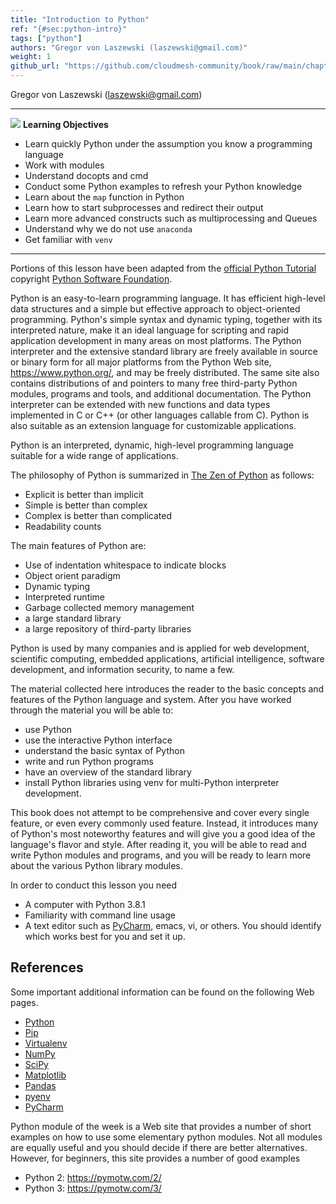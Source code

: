 ```yaml
---
title: "Introduction to Python"
ref: "{#sec:python-intro}"
tags: ["python"]
authors: "Gregor von Laszewski (laszewski@gmail.com)"
weight: 1
github_url: "https://github.com/cloudmesh-community/book/raw/main/chapters/prg/python/python-intro.md"
---
```


Gregor von Laszewski (laszewski@gmail.com)



------------------------------------------------------------------------

![](https://github.com/cloudmesh-community/book/raw/main/chapters/prg/python/images/learning.png) **Learning Objectives**



-   Learn quickly Python under the assumption you know a programming language
-   Work with modules
-   Understand docopts and cmd
-   Conduct some Python examples to refresh your Python knowledge
-   Learn about the `map` function in Python
-   Learn how to start subprocesses and redirect their output
-   Learn more advanced constructs such as multiprocessing and Queues
-   Understand why we do not use `anaconda`
-   Get familiar with `venv`

------------------------------------------------------------------------

Portions of this lesson have been adapted from the [official Python
Tutorial](https://docs.python.org/2/tutorial/) copyright [Python
Software Foundation](http://www.python.org/).

Python is an easy-to-learn programming language. It has efficient
high-level data structures and a simple but effective approach to
object-oriented programming. Python's simple syntax and dynamic typing,
together with its interpreted nature, make it an ideal language for
scripting and rapid application development in many areas on most
platforms. The Python interpreter and the extensive standard library are
freely available in source or binary form for all major platforms from
the Python Web site, <https://www.python.org/>, and may be freely
distributed. The same site also contains distributions of and pointers
to many free third-party Python modules, programs and tools, and
additional documentation. The Python interpreter can be extended with
new functions and data types implemented in C or C++ (or other languages
callable from C). Python is also suitable as an extension language for
customizable applications.

Python is an interpreted, dynamic, high-level programming language
suitable for a wide range of applications.

The philosophy of Python is summarized in [The Zen of
Python](https://www.python.org/dev/peps/pep-0020/) as follows:

-   Explicit is better than implicit
-   Simple is better than complex
-   Complex is better than complicated
-   Readability counts

The main features of Python are:

-   Use of indentation whitespace to indicate blocks
-   Object orient paradigm
-   Dynamic typing
-   Interpreted runtime
-   Garbage collected memory management
-   a large standard library
-   a large repository of third-party libraries

Python is used by many companies and is applied for web development,
scientific computing, embedded applications, artificial intelligence,
software development, and information security, to name a few.

The material collected here introduces the reader to the basic concepts
and features of the Python language and system. After you have worked
through the material you will be able to:

-   use Python
-   use the interactive Python interface
-   understand the basic syntax of Python
-   write and run Python programs
-   have an overview of the standard library
-   install Python libraries using venv for multi-Python interpreter development.

This book does not attempt to be comprehensive and cover every
single feature, or even every commonly used feature. Instead, it
introduces many of Python's most noteworthy features and will give you
a good idea of the language's flavor and style. After reading it, you
will be able to read and write Python modules and programs, and you will
be ready to learn more about the various Python library modules.

In order to conduct this lesson you need

-   A computer with Python 3.8.1
-   Familiarity with command line usage
-   A text editor such as [PyCharm](https://www.jetbrains.com/pycharm/),
    emacs, vi, or others. You should identify which works best for you
    and set it up.

## References

Some important additional information can be found on the following Web
pages.

-   [Python](https://www.python.org/)
-   [Pip](https://pip.pypa.io/en/stable/)
-   [Virtualenv](https://virtualenv.pypa.io/en/stable/)
-   [NumPy](http://www.numpy.org/)
-   [SciPy](https://scipy.org/)
-   [Matplotlib](http://matplotlib.org/)
-   [Pandas](http://pandas.pydata.org/)
-   [pyenv](https://github.com/pyenv/pyenv)
-   [PyCharm](https://github.com/pyenv/pyenv)

Python module of the week is a Web site that provides a number of short
examples on how to use some elementary python modules. Not all modules
are equally useful and you should decide if there are better
alternatives. However, for beginners, this site provides a number of good
examples

-   Python 2: <https://pymotw.com/2/>
-   Python 3: <https://pymotw.com/3/>